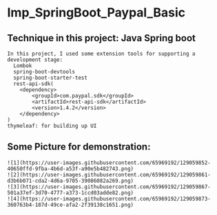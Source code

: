 # Imp_SpringBoot_Paypal_Basic

  ## Technique in this project: Java Spring boot
    In this project, I used some extension tools for supporting a development stage:
      Lombok
      spring-boot-devtools
      spring-boot-starter-test
      rest-api-sdk(
        <dependency>
			<groupId>com.paypal.sdk</groupId>
			<artifactId>rest-api-sdk</artifactId>
			<version>1.4.2</version>
		</dependency>
    )
    thymeleaf: for building up UI
    
  ## Some Picture for demonstration:
  
    ![1](https://user-images.githubusercontent.com/65969192/129059852-40650ffd-9fba-4b6d-a53f-a90e5b482743.png)
    ![2](https://user-images.githubusercontent.com/65969192/129059861-d3b6b071-cda2-4d6a-9705-39086082a269.png)
    ![3](https://user-images.githubusercontent.com/65969192/129059867-501a37ef-3d70-4777-a373-1ccd03adde82.png)
    ![4](https://user-images.githubusercontent.com/65969192/129059873-360763b4-187d-49ce-afa2-2f39138c1651.png)

    

